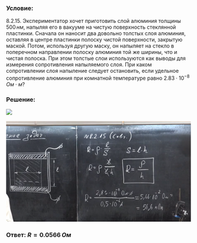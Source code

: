 ###  Условие: 

$8.2.15.$ Экспериментатор хочет приготовить слой алюминия толщины $500 \,нм$, напыляя его в вакууме на чистую поверхность стеклянной пластинки. Сначала он наносит два довольно толстых слоя алюминия, оставляя в центре пластинки полоску чистой поверхности, закрытую маской. Потом, используя другую маску, он напыляет на стекло в поперечном направлении полоску алюминия той же ширины, что и чистая полоска. При этом толстые слои используются как выводы для измерения сопротивления напыляемого слоя. При каком сопротивлении слоя напыление следует остановить, если удельное сопротивление алюминия при комнатной температуре равно $2.83 \cdot 10^{−8} \,Ом \cdot м$? 

###  Решение: 

![](https://www.youtube.com/embed/zE4fyushWHI?t=921) 

![|1341x728, 67%](../../img/8.2.15/1.png) 

###  Ответ: $R = 0.0566 \,Ом$ 

